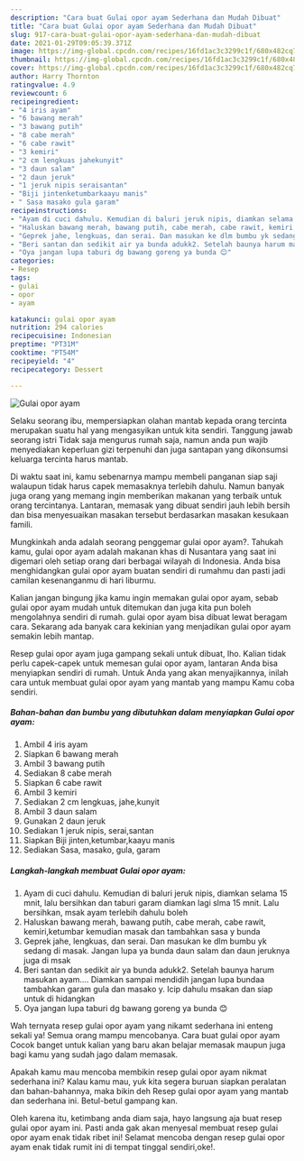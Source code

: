 ```yaml
---
description: "Cara buat Gulai opor ayam Sederhana dan Mudah Dibuat"
title: "Cara buat Gulai opor ayam Sederhana dan Mudah Dibuat"
slug: 917-cara-buat-gulai-opor-ayam-sederhana-dan-mudah-dibuat
date: 2021-01-29T09:05:39.371Z
image: https://img-global.cpcdn.com/recipes/16fd1ac3c3299c1f/680x482cq70/gulai-opor-ayam-foto-resep-utama.jpg
thumbnail: https://img-global.cpcdn.com/recipes/16fd1ac3c3299c1f/680x482cq70/gulai-opor-ayam-foto-resep-utama.jpg
cover: https://img-global.cpcdn.com/recipes/16fd1ac3c3299c1f/680x482cq70/gulai-opor-ayam-foto-resep-utama.jpg
author: Harry Thornton
ratingvalue: 4.9
reviewcount: 6
recipeingredient:
- "4 iris ayam"
- "6 bawang merah"
- "3 bawang putih"
- "8 cabe merah"
- "6 cabe rawit"
- "3 kemiri"
- "2 cm lengkuas jahekunyit"
- "3 daun salam"
- "2 daun jeruk"
- "1 jeruk nipis seraisantan"
- "Biji jintenketumbarkaayu manis"
- " Sasa masako gula garam"
recipeinstructions:
- "Ayam di cuci dahulu. Kemudian di baluri jeruk nipis, diamkan selama 15 mnit, lalu bersihkan dan taburi garam diamkan lagi slma 15 mnit. Lalu bersihkan, msak ayam terlebih dahulu boleh"
- "Haluskan bawang merah, bawang putih, cabe merah, cabe rawit, kemiri,ketumbar kemudian masak dan tambahkan sasa y bunda"
- "Geprek jahe, lengkuas, dan serai. Dan masukan ke dlm bumbu yk sedang di masak. Jangan lupa ya bunda daun salam dan daun jeruknya juga di msak"
- "Beri santan dan sedikit air ya bunda adukk2. Setelah baunya harum masukan ayam.... Diamkan sampai mendidih jangan lupa bundaa tambahkan garam gula dan masako y. Icip dahulu msakan dan siap untuk di hidangkan"
- "Oya jangan lupa taburi dg bawang goreng ya bunda 😊"
categories:
- Resep
tags:
- gulai
- opor
- ayam

katakunci: gulai opor ayam 
nutrition: 294 calories
recipecuisine: Indonesian
preptime: "PT31M"
cooktime: "PT54M"
recipeyield: "4"
recipecategory: Dessert

---
```



![Gulai opor ayam](https://img-global.cpcdn.com/recipes/16fd1ac3c3299c1f/680x482cq70/gulai-opor-ayam-foto-resep-utama.jpg)

Selaku seorang ibu, mempersiapkan olahan mantab kepada orang tercinta merupakan suatu hal yang mengasyikan untuk kita sendiri. Tanggung jawab seorang istri Tidak saja mengurus rumah saja, namun anda pun wajib menyediakan keperluan gizi terpenuhi dan juga santapan yang dikonsumsi keluarga tercinta harus mantab.

Di waktu  saat ini, kamu sebenarnya mampu membeli panganan siap saji walaupun tidak harus capek memasaknya terlebih dahulu. Namun banyak juga orang yang memang ingin memberikan makanan yang terbaik untuk orang tercintanya. Lantaran, memasak yang dibuat sendiri jauh lebih bersih dan bisa menyesuaikan masakan tersebut berdasarkan masakan kesukaan famili. 



Mungkinkah anda adalah seorang penggemar gulai opor ayam?. Tahukah kamu, gulai opor ayam adalah makanan khas di Nusantara yang saat ini digemari oleh setiap orang dari berbagai wilayah di Indonesia. Anda bisa menghidangkan gulai opor ayam buatan sendiri di rumahmu dan pasti jadi camilan kesenanganmu di hari liburmu.

Kalian jangan bingung jika kamu ingin memakan gulai opor ayam, sebab gulai opor ayam mudah untuk ditemukan dan juga kita pun boleh mengolahnya sendiri di rumah. gulai opor ayam bisa dibuat lewat beragam cara. Sekarang ada banyak cara kekinian yang menjadikan gulai opor ayam semakin lebih mantap.

Resep gulai opor ayam juga gampang sekali untuk dibuat, lho. Kalian tidak perlu capek-capek untuk memesan gulai opor ayam, lantaran Anda bisa menyiapkan sendiri di rumah. Untuk Anda yang akan menyajikannya, inilah cara untuk membuat gulai opor ayam yang mantab yang mampu Kamu coba sendiri.

<!--inarticleads1-->

##### Bahan-bahan dan bumbu yang dibutuhkan dalam menyiapkan Gulai opor ayam:

1. Ambil 4 iris ayam
1. Siapkan 6 bawang merah
1. Ambil 3 bawang putih
1. Sediakan 8 cabe merah
1. Siapkan 6 cabe rawit
1. Ambil 3 kemiri
1. Sediakan 2 cm lengkuas, jahe,kunyit
1. Ambil 3 daun salam
1. Gunakan 2 daun jeruk
1. Sediakan 1 jeruk nipis, serai,santan
1. Siapkan Biji jinten,ketumbar,kaayu manis
1. Sediakan  Sasa, masako, gula, garam




<!--inarticleads2-->

##### Langkah-langkah membuat Gulai opor ayam:

1. Ayam di cuci dahulu. Kemudian di baluri jeruk nipis, diamkan selama 15 mnit, lalu bersihkan dan taburi garam diamkan lagi slma 15 mnit. Lalu bersihkan, msak ayam terlebih dahulu boleh
1. Haluskan bawang merah, bawang putih, cabe merah, cabe rawit, kemiri,ketumbar kemudian masak dan tambahkan sasa y bunda
1. Geprek jahe, lengkuas, dan serai. Dan masukan ke dlm bumbu yk sedang di masak. Jangan lupa ya bunda daun salam dan daun jeruknya juga di msak
1. Beri santan dan sedikit air ya bunda adukk2. Setelah baunya harum masukan ayam.... Diamkan sampai mendidih jangan lupa bundaa tambahkan garam gula dan masako y. Icip dahulu msakan dan siap untuk di hidangkan
1. Oya jangan lupa taburi dg bawang goreng ya bunda 😊




Wah ternyata resep gulai opor ayam yang nikamt sederhana ini enteng sekali ya! Semua orang mampu mencobanya. Cara buat gulai opor ayam Cocok banget untuk kalian yang baru akan belajar memasak maupun juga bagi kamu yang sudah jago dalam memasak.

Apakah kamu mau mencoba membikin resep gulai opor ayam nikmat sederhana ini? Kalau kamu mau, yuk kita segera buruan siapkan peralatan dan bahan-bahannya, maka bikin deh Resep gulai opor ayam yang mantab dan sederhana ini. Betul-betul gampang kan. 

Oleh karena itu, ketimbang anda diam saja, hayo langsung aja buat resep gulai opor ayam ini. Pasti anda gak akan menyesal membuat resep gulai opor ayam enak tidak ribet ini! Selamat mencoba dengan resep gulai opor ayam enak tidak rumit ini di tempat tinggal sendiri,oke!.

